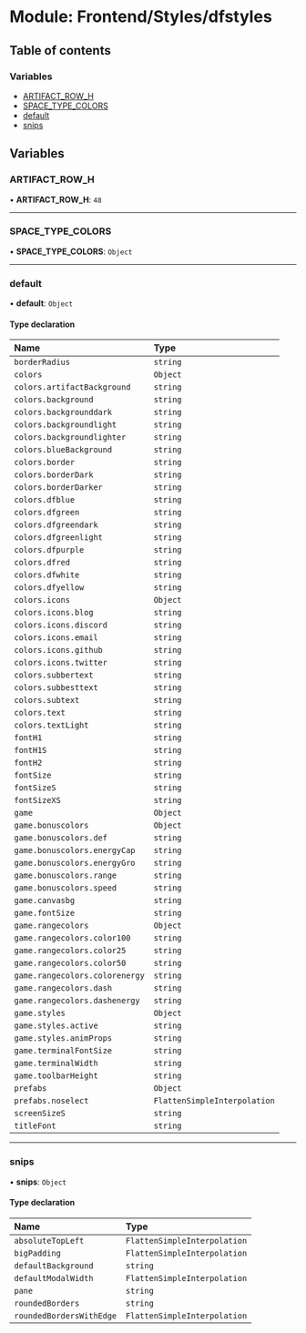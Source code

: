 # Module: Frontend/Styles/dfstyles

## Table of contents

### Variables

- [ARTIFACT_ROW_H](Frontend_Styles_dfstyles.md#artifact_row_h)
- [SPACE_TYPE_COLORS](Frontend_Styles_dfstyles.md#space_type_colors)
- [default](Frontend_Styles_dfstyles.md#default)
- [snips](Frontend_Styles_dfstyles.md#snips)

## Variables

### ARTIFACT_ROW_H

• **ARTIFACT_ROW_H**: `48`

---

### SPACE_TYPE_COLORS

• **SPACE_TYPE_COLORS**: `Object`

---

### default

• **default**: `Object`

#### Type declaration

| Name                           | Type                         |
| :----------------------------- | :--------------------------- |
| `borderRadius`                 | `string`                     |
| `colors`                       | `Object`                     |
| `colors.artifactBackground`    | `string`                     |
| `colors.background`            | `string`                     |
| `colors.backgrounddark`        | `string`                     |
| `colors.backgroundlight`       | `string`                     |
| `colors.backgroundlighter`     | `string`                     |
| `colors.blueBackground`        | `string`                     |
| `colors.border`                | `string`                     |
| `colors.borderDark`            | `string`                     |
| `colors.borderDarker`          | `string`                     |
| `colors.dfblue`                | `string`                     |
| `colors.dfgreen`               | `string`                     |
| `colors.dfgreendark`           | `string`                     |
| `colors.dfgreenlight`          | `string`                     |
| `colors.dfpurple`              | `string`                     |
| `colors.dfred`                 | `string`                     |
| `colors.dfwhite`               | `string`                     |
| `colors.dfyellow`              | `string`                     |
| `colors.icons`                 | `Object`                     |
| `colors.icons.blog`            | `string`                     |
| `colors.icons.discord`         | `string`                     |
| `colors.icons.email`           | `string`                     |
| `colors.icons.github`          | `string`                     |
| `colors.icons.twitter`         | `string`                     |
| `colors.subbertext`            | `string`                     |
| `colors.subbesttext`           | `string`                     |
| `colors.subtext`               | `string`                     |
| `colors.text`                  | `string`                     |
| `colors.textLight`             | `string`                     |
| `fontH1`                       | `string`                     |
| `fontH1S`                      | `string`                     |
| `fontH2`                       | `string`                     |
| `fontSize`                     | `string`                     |
| `fontSizeS`                    | `string`                     |
| `fontSizeXS`                   | `string`                     |
| `game`                         | `Object`                     |
| `game.bonuscolors`             | `Object`                     |
| `game.bonuscolors.def`         | `string`                     |
| `game.bonuscolors.energyCap`   | `string`                     |
| `game.bonuscolors.energyGro`   | `string`                     |
| `game.bonuscolors.range`       | `string`                     |
| `game.bonuscolors.speed`       | `string`                     |
| `game.canvasbg`                | `string`                     |
| `game.fontSize`                | `string`                     |
| `game.rangecolors`             | `Object`                     |
| `game.rangecolors.color100`    | `string`                     |
| `game.rangecolors.color25`     | `string`                     |
| `game.rangecolors.color50`     | `string`                     |
| `game.rangecolors.colorenergy` | `string`                     |
| `game.rangecolors.dash`        | `string`                     |
| `game.rangecolors.dashenergy`  | `string`                     |
| `game.styles`                  | `Object`                     |
| `game.styles.active`           | `string`                     |
| `game.styles.animProps`        | `string`                     |
| `game.terminalFontSize`        | `string`                     |
| `game.terminalWidth`           | `string`                     |
| `game.toolbarHeight`           | `string`                     |
| `prefabs`                      | `Object`                     |
| `prefabs.noselect`             | `FlattenSimpleInterpolation` |
| `screenSizeS`                  | `string`                     |
| `titleFont`                    | `string`                     |

---

### snips

• **snips**: `Object`

#### Type declaration

| Name                     | Type                         |
| :----------------------- | :--------------------------- |
| `absoluteTopLeft`        | `FlattenSimpleInterpolation` |
| `bigPadding`             | `FlattenSimpleInterpolation` |
| `defaultBackground`      | `string`                     |
| `defaultModalWidth`      | `FlattenSimpleInterpolation` |
| `pane`                   | `string`                     |
| `roundedBorders`         | `string`                     |
| `roundedBordersWithEdge` | `FlattenSimpleInterpolation` |

